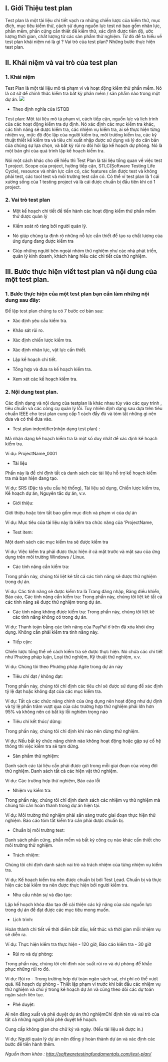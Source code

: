 ## I. Giới Thiệu test plan

Test plan là một tài liệu chi tiết vạch ra những chiến lược của kiểm thử, mục đích, mục tiêu kiểm thử, cách sử dụng nguồn lực test nó bao gồm nhân lực, phần mềm, phần cứng cần thiết để kiểm thử, xác định được tiến độ, ước lượng thời gian, chất lượng từ các sản phẩm thử nghiệm. Từ đó để ta hiểu về test plan khái niệm nó là gì ? Vai trò của test plan?  Những bước thực hiện test plan. 

## II. Khái niệm và vai trò của test plan

### 1. Khái niệm

Test Plan là một tài liệu mô tả phạm vi và hoạt động kiểm thử phần mềm. Nó là cơ sở để chính thức kiểm tra bất kỳ phần mềm / sản phẩm nào trong một dự án.
    ![](https://images.viblo.asia/fe24cb8a-a9e6-4827-841c-bc04032a79fb.jpg)

- Theo định nghĩa của ISTQB

Test plan: Một tài liệu mô tả phạm vi, cách tiếp cận, nguồn lực và lịch trình của các hoạt động kiểm tra dự định. Nó xác định các mục kiểm tra khác, các tính năng sẽ được kiểm tra, các nhiệm vụ kiểm tra, ai sẽ thực hiện từng nhiệm vụ, mức độ độc lập của người kiểm tra, môi trường kiểm tra, các kỹ thuật thiết kế kiểm tra và tiêu chí xuất nhập được sử dụng và lý do căn bản của chúng sự lựa chọn, và bất kỳ rủi ro đòi hỏi lập kế hoạch dự phòng. Nó là một bản ghi của quá trình lập kế hoạch kiểm tra.

Nói một cách khác cho dễ hiểu thì Test Plan là tài liệu tổng quan về việc test 1 project. Scope của project, hướng tiếp cận, STLC(Software Testing Life Cycle), resource và nhân lực cần có, các features cần được test và không phải test, các tool test và môi trường test cần có. Có thể ví test plan là 1 cái xương sống của 1 testing project và là cái được chuẩn bị đầu tiên khi có 1 project. 

### 2. Vai trò test plan 

- Một kế hoạch chi tiết để tiến hành các hoạt động kiểm thử phần mềm thứ được quản lý 

- Kiểm soát rõ ràng bởi người quản lý.

- Nó giúp chúng ta định rõ những nỗ lực cần thiết để tạo ra chất lượng của ứng dụng đang được kiểm tra

- Giúp những người bên ngoài nhóm thử nghiệm như các nhà phát triển, quản lý kinh doanh, khách hàng hiểu các chi tiết của thử nghiệm.

## III. Bước thực hiện viết test plan và nội dung của một test plan.

### 1. Bước thực hiện của một test plan bạn cần làm những nội dung sau đây:

Để lập test plan chúng ta có 7 bước cơ bản sau:

- Xác định yêu cầu kiểm tra.

- Khảo sát rủi ro.

-  Xác định chiến lược kiểm tra.

- Xác định nhân lực, vật lực cần thiết.

- Lập kế hoạch chi tiết.

- Tổng hợp và đưa ra kế hoạch kiểm tra.

- Xem xét các kế hoạch kiểm tra.

### 2. Nội dung test plan.

Các định dạng và nội dung của testplan là khác nhau tùy vào các quy trình , tiêu chuẩn và các công cụ quản lý lỗi. Tuy nhiên định dạng sau dựa trên tiêu chuẩn IEEE cho test plan cung cấp 1 cách đầy đủ và tóm tắt những gì nên đưa và có thể đưa vào.

- Test plan indentifier(nhận dạng test plan) : 

Mã nhận dạng kế hoạch kiểm tra là một số duy nhất để xác định kế hoạch kiểm tra.

Ví dụ: ProjectName_0001

- Tài liệu

Phần này là để chỉ định tất cả danh sách các tài liệu hỗ trợ kế hoạch kiểm tra mà bạn hiện đang tạo.

Ví dụ: SRS (Đặc tả yêu cầu hệ thống), Tài liệu sử dụng, Chiến lược kiểm tra, Kế hoạch dự án, Nguyên tắc dự án, v.v.

-  Giới thiệu: 

Giới thiệu hoặc tóm tắt bao gồm mục đích và phạm vi của dự án

Ví dụ: Mục tiêu của tài liệu này là kiểm tra chức năng của ‘ProjectName,

-  Test item:

Một danh sách các mục kiểm tra sẽ được kiểm tra

Ví dụ: Việc kiểm tra phải được thực hiện ở cả mặt trước và mặt sau của ứng dụng trên môi trường Windows / Linux.

- Các tính năng cần kiểm tra:

Trong phần này, chúng tôi liệt kê tất cả các tính năng sẽ được thử nghiệm trong dự án.

Ví dụ: Các tính năng sẽ được kiểm tra là Trang đăng nhập, Bảng điều khiển, Báo cáo, Các tính năng cần kiểm tra:
Trong phần này, chúng tôi liệt kê tất cả các tính năng sẽ được thử nghiệm trong dự án.

-  Các tính năng không được kiểm tra:
Trong phần này, chúng tôi liệt kê các tính năng không có trong dự án.

Ví dụ: Thanh toán bằng các tính năng của PayPal ở trên đã xóa khỏi ứng dụng. Không cần phải kiểm tra tính năng này.

- Tiếp cận:

Chiến lược tổng thể về cách kiểm tra sẽ được thực hiện. Nó chứa các chi tiết như Phương pháp luận, Loại thử nghiệm, Kỹ thuật thử nghiệm, v.v.

Ví dụ: Chúng tôi theo Phương pháp Agile trong dự án này

- Tiêu chí đạt / không đạt:

Trong phần này, chúng tôi chỉ định các tiêu chí sẽ được sử dụng để xác định tỷ lệ đạt hoặc không đạt của các mục kiểm tra.

Ví dụ: Tất cả các chức năng chính của ứng dụng nên hoạt động như dự định và tỷ lệ phần trăm vượt qua của các trường hợp thử nghiệm phải lớn hơn 95% và không nên có bất kỳ lỗi nghiêm trọng nào

- Tiêu chí kết thúc/ dừng:

Trong phần này, chúng tôi chỉ định khi nào nên dừng thử nghiệm.

Ví dụ: Nếu bất kỳ chức năng chính nào không hoạt động hoặc gặp sự cố hệ thống thì việc kiểm tra sẽ tạm dừng.

- Sản phẩm thử nghiệm:

Danh sách các tài liệu cần phải được gửi trong mỗi giai đoạn của vòng đời thử nghiệm. Danh sách tất cả các hiện vật thử nghiệm.

Ví dụ: Các trường hợp thử nghiệm, Báo cáo lỗi

- Nhiệm vụ kiểm tra:

Trong phần này, chúng tôi chỉ định danh sách các nhiệm vụ thử nghiệm mà chúng tôi cần hoàn thành trong dự án hiện tại.

Ví dụ: Môi trường thử nghiệm phải sẵn sàng trước giai đoạn thực hiện thử nghiệm. Báo cáo tóm tắt kiểm tra cần phải được chuẩn bị.

 - Chuẩn bị môi trường test:

Danh sách phần cứng, phần mềm và bất kỳ công cụ nào khác cần thiết cho môi trường thử nghiệm.

- Trách nhiệm:

Chúng tôi chỉ định danh sách vai trò và trách nhiệm của từng nhiệm vụ kiểm tra.

Ví dụ: Kế hoạch kiểm tra nên được chuẩn bị bởi Test Lead. Chuẩn bị và thực hiện các bài kiểm tra nên được thực hiện bởi người kiểm tra.

-  Nhu cầu nhân sự và đào tạo:

Lập kế hoạch khóa đào tạo để cải thiện các kỹ năng của các nguồn lực trong dự án để đạt được các mục tiêu mong muốn.

- Lịch trình:

Hoàn thành chi tiết về thời điểm bắt đầu, kết thúc và thời gian mỗi nhiệm vụ sẽ diễn ra.

Ví dụ: Thực hiện kiểm tra thực hiện - 120 giờ, Báo cáo kiểm tra - 30 giờ

- Rủi ro và dự phòng:

Trong phần này, chúng tôi chỉ định xác suất rủi ro và dự phòng để khắc phục những rủi ro đó.

Ví dụ: Rủi ro - Trong trường hợp dự toán ngân sách sai, chi phí có thể vượt quá. Kế hoạch dự phòng - Thiết lập phạm vi trước khi bắt đầu các nhiệm vụ thử nghiệm và chú ý trong kế hoạch dự án và cũng theo dõi các dự toán ngân sách liên tục.

- Phê duyệt:

Ai nên đăng xuất và phê duyệt dự án thử nghiệmChỉ định tên và vai trò của tất cả những người phải phê duyệt kế hoạch.

Cung cấp không gian cho chữ ký và ngày. (Nếu tài liệu sẽ được in.)

Ví dụ: Người quản lý dự án nên đồng ý hoàn thành dự án và xác định các bước để tiến hành thêm.

*Nguồn tham khảo : http://softwaretestingfundamentals.com/test-plan/*